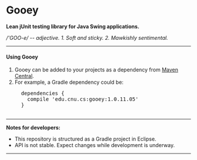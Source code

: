 Gooey
=====
<p><strong>Lean jUnit testing library for Java Swing applications.</strong></p>
<i>/'GOO-e/ -- adjective. 1. Soft and sticky. 2. Mawkishly sentimental.</i><br/>
<hr>
<h4>Using Gooey</h4>
<ol>
<li>Gooey can be added to your projects as a dependency from <a href="http://central.maven.org/maven2/">Maven Central<a>. 
<li>For example, a Gradle dependency could be:
  <pre>
  dependencies {
    compile 'edu.cnu.cs:gooey:1.0.11.05'
  }
  </pre>
</ol>
<hr>
<strong>Notes for developers:</strong>
<ul>
<li>This repository is structured as a Gradle project in Eclipse.<br/>
<li>API is not stable. Expect changes while development is underway.<br/>
</ul>
<hr>
